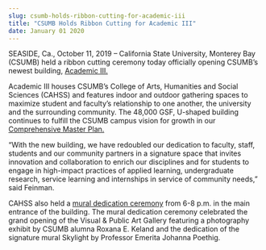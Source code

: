 ```yaml
---
slug: csumb-holds-ribbon-cutting-for-academic-iii
title: "CSUMB Holds Ribbon Cutting for Academic III"
date: January 01 2020
---
```


<p>SEASIDE, Ca., October 11, 2019 – California State University, Monterey Bay (CSUMB) held a ribbon cutting ceremony today officially opening CSUMB’s newest building, <a href="https://csumb.edu/cahss/academic-iii-building-cahss">Academic III.</a> </p><p>Academic III houses CSUMB’s College of Arts, Humanities and Social Sciences (CAHSS) and features indoor and outdoor gathering spaces to maximize student and faculty’s relationship to one another, the university and the surrounding community. The 48,000 GSF, U-shaped building continues to fulfill the CSUMB campus vision for growth in our <a href="https://csumb.edu/campusplanning/draft-campus-master-plan-2017">Comprehensive Master Plan.</a></p><p>“With the new building, we have redoubled our dedication to faculty, staff, students and our community partners in a signature space that invites innovation and collaboration to enrich our disciplines and for students to engage in high-impact practices of applied learning, undergraduate research, service learning and internships in service of community needs,” said Feinman.</p><p>CAHSS also held a <a href="https://csumb.edu/cahss/cahss-academic-iii-mural">mural dedication ceremony</a> from 6-8 p.m. in the main entrance of the building. The mural dedication ceremony celebrated the grand opening of the Visual &amp; Public Art Gallery featuring a photography exhibit by CSUMB alumna Roxana E. Keland and the dedication of the signature mural Skylight by Professor Emerita Johanna Poethig.</p>
